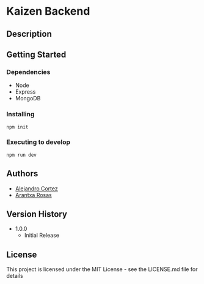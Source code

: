 # Kaizen Backend

## Description

## Getting Started

### Dependencies

* Node
* Express
* MongoDB

### Installing

```
npm init
```

### Executing to develop

```
npm run dev
```

## Authors

* [Alejandro Cortez](https://twitter.com/ziker_on)  
* [Arantxa Rosas](https://twitter.com/AryRosvall)

## Version History

* 1.0.0
    * Initial Release

## License

This project is licensed under the MIT License - see the LICENSE.md file for details
